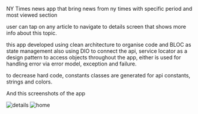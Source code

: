 NY Times
news app that bring news from ny times with specific period and most viewed section

user can tap on any article to navigate to details screen that shows more info about this topic.

this app developed using clean architecture to organise code and BLOC as state management 
also using DIO to connect the api, service locator as a design pattern to access objects throughout the app,
either is used for handling error via error model, exception and failure.

to decrease hard code, constants classes are generated for api constants, strings and colors.

And this screenshots of the app 

![details](https://imgur.com/jhNOl9H)
![home](https://imgur.com/XD6Wy3o)

